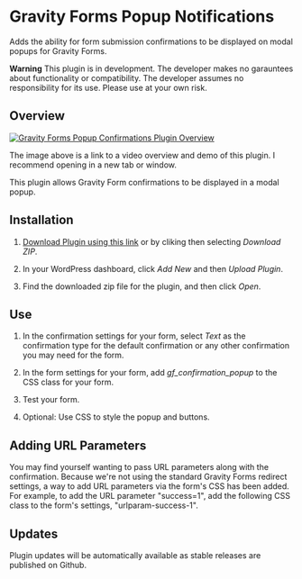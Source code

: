 # Gravity Forms Popup Notifications
Adds the ability for form submission confirmations to be displayed on modal popups for Gravity Forms.

**Warning** This plugin is in development. The developer makes no garauntees about functionality or compatibility. The developer assumes no responsibility for its use. Please use at your own risk.

## Overview

[![Gravity Forms Popup Confirmations Plugin Overview](https://img.youtube.com/vi/weQ6UwUsfZ4/0.jpg)](https://www.youtube.com/watch?v=weQ6UwUsfZ4 "Gravity Forms Popup Confirmations Plugin Overview")

The image above is a link to a video overview and demo of this plugin. I recommend opening in a new tab or window.

This plugin allows Gravity Form confirmations to be displayed in a modal popup.

## Installation

1. [Download Plugin using this link](https://mcdwebworks.com/plugins/gravity-forms-popup-confirmations/) or by cliking then selecting *Download ZIP*.

2. In your WordPress dashboard, click *Add New* and then *Upload Plugin*.

3. Find the downloaded zip file for the plugin, and then click *Open*.

## Use

1. In the confirmation settings for your form, select *Text* as the confirmation type for the default confirmation or any other confirmation you may need for the form.

2. In the form settings for your form, add *gf_confirmation_popup* to the CSS class for your form.

3. Test your form.

4. Optional: Use CSS to style the popup and buttons.

## Adding URL Parameters

You may find yourself wanting to pass URL parameters along with the confirmation. Because we're not using the standard Gravity Forms redirect settings, a way to add URL parameters via the form's CSS has been added. For example, to add the URL parameter "success=1", add the following CSS class to the form's settings, "urlparam-success-1".

## Updates

Plugin updates will be automatically available as stable releases are published on Github.
